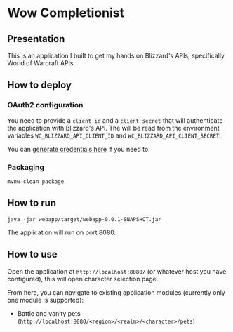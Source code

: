 # Wow Completionist

## Presentation

This is an application I built to get my hands on Blizzard's APIs, specifically World of Warcraft APIs.

## How to deploy

### OAuth2 configuration

You need to provide a `client id` and a `client secret` that will authenticate the application with Blizzard's API. 
The will be read from the environment variables `WC_BLIZZARD_API_CLIENT_ID` and `WC_BLIZZARD_API_CLIENT_SECRET`.

You can [generate credentials here](https://develop.battle.net/access/clients) if you need to.

### Packaging

```
mvnw clean package
```

## How to run

```
java -jar webapp/target/webapp-0.0.1-SNAPSHOT.jar
```

The application will run on port 8080.

## How to use

Open the application at `http://localhost:8080/` (or whatever host you have configured), this will open character selection page.

From here, you can navigate to existing application modules (currently only one module is supported): 

* Battle and vanity pets (`http://localhost:8080/<region>/<realm>/<character>/pets`)
